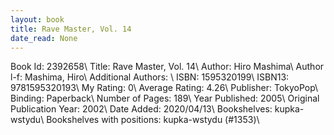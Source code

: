 ```yaml
---
layout: book
title: Rave Master, Vol. 14
date_read: None
---
```


Book Id: 2392658\ 
Title: Rave Master, Vol. 14\ 
Author: Hiro Mashima\ 
Author l-f: Mashima, Hiro\ 
Additional Authors: \ 
ISBN: 1595320199\ 
ISBN13: 9781595320193\ 
My Rating: 0\ 
Average Rating: 4.26\ 
Publisher: TokyoPop\ 
Binding: Paperback\ 
Number of Pages: 189\ 
Year Published: 2005\ 
Original Publication Year: 2002\ 
Date Added: 2020/04/13\ 
Bookshelves: kupka-wstydu\ 
Bookshelves with positions: kupka-wstydu (#1353)\ 

